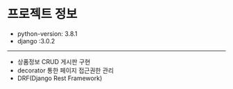# 프로젝트 정보

* python-version: 3.8.1 <br>
* django :3.0.2
* * *

* 상품정보 CRUD 게시판 구현
* decorator 통한 페이지 접근권한 관리
* DRF(Django Rest Framework)
